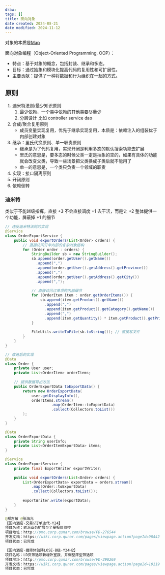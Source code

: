 ```yaml
---
draw:
tags: []
title: 面向对象
date created: 2024-08-21
date modified: 2024-11-12
---
```


对象的本质是[Map](Map.md)

面向对象编程（Object-Oriented Programming, OOP）：

- 特点：基于对象的概念，包括封装、继承和多态。
- 目标：通过抽象和模块化提高代码的复用性和可扩展性。
- 主要贡献：提供了一种将数据和行为组织在一起的方式。

## 原则

1. 迪米特法则/最少知识原则
	1. 最少依赖，一个类中依赖的其他类要尽量少
	2. 分层设计 比如 controller service dao
2. 合成/聚合复用原则
	- 成员变量实现复用，优先于继承实现复用，本质是：依赖注入的组装优于内部创建对象
3. 继承：里氏代换原则、单一职责原则
	- 继承是为了代码复用，实现开闭是利用多态的默认搜索功能去扩展
	- 里氏的意思是，要多态的时候父类一定是抽象的空的，如果有具体的功能就会改变父类，导致一些场景把父类换成子类后就不能用了
	- 单一的意思是，一个类只负责一个领域的职责
4. 实现：接口隔离原则
5. 开闭原则
6. 依赖倒转

### 迪米特

类似于不能越级指挥，直接 +3 不会直接调度 +1 去干活，而是让 +2 整体提供一个功能，屏蔽掉 +1 的细节

```java
// 违反迪米特法则的实现
@Service
class OrderExportService {
    public void exportOrders(List<Order> orders) {
        // 直接访问订单内部的复杂对象结构
        for (Order order : orders) {
            StringBuilder sb = new StringBuilder();
            sb.append(order.getUser().getName())
              .append(",")
              .append(order.getUser().getAddress().getProvince())
              .append(",")
              .append(order.getUser().getAddress().getCity())
              .append(",");
            
            // 直接访问订单项的内部细节
            for (OrderItem item : order.getOrderItems()) {
                sb.append(item.getProduct().getName())
                  .append(",")
                  .append(item.getProduct().getCategory().getName())
                  .append(",")
                  .append(item.getQuantity() * item.getProduct().getPrice());
            }
            
            FileUtils.writeToFile(sb.toString()); // 直接写文件
        }
    }
}

// 改进后的实现
@Data
class Order {
    private User user;
    private List<OrderItem> orderItems;
    
    // 提供数据导出方法
    public OrderExportData toExportData() {
        return new OrderExportData(
            user.getDisplayInfo(),
            orderItems.stream()
                     .map(OrderItem::toExportData)
                     .collect(Collectors.toList())
        );
    }
}

@Data
class OrderExportData {
    private String userInfo;
    private List<OrderItemExportData> items;
}

@Service
class OrderExportService {
    private final ExportWriter exportWriter;
    
    public void exportOrders(List<Order> orders) {
        List<OrderExportData> exportData = orders.stream()
            .map(Order::toExportData)
            .collect(Collectors.toList());
        
        exportWriter.write(exportData);
    }
}
```

```Java
@郑吉敏 @张海光 
【国内酒店-交易&订单迭代-Y24】
项目名称：转派业务扩展至全量报价监控
项目地址：http://pmo.corp.qunar.com/browse/FD-276544
开发文档：https://wiki.corp.qunar.com/pages/viewpage.action?pageId=984426532
项目状态：已完成

【国内酒店-搜筛体验降LOSE-B级-Y24H2】
项目名称：LD页筛选项新增卧室数、并调整床型筛选项
项目地址：http://pmo.corp.qunar.com/browse/FD-290269
开发文档：https://wiki.corp.qunar.com/pages/viewpage.action?pageId=1011969215
项目状态：已完成
```

